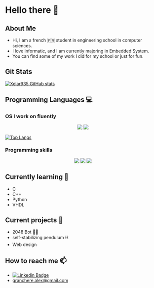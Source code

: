# Hello there 👋

<!-- Docs for Readme APi display -->
<!-- https://github.com/anuraghazra/github-readme-stats -->

## About Me

- Hi, I am a french 🇫🇷 student in engineering school in computer sciences.  
- I love informatic, and I am currently majoring in Embedded System.
- You can find some of my work I did for my school or just for fun.

## Git Stats

[![Xelar935 GitHub stats](https://github-readme-stats.vercel.app/api?username=Xelar935&show_icons=true&count_private=true&theme=tokyonight)](https://github.com/Xelar935)

## Programming Languages 💻

### OS I work on fluently 
<p align='center'>
    <img src="https://img.shields.io/badge/Windows-0078D6?style=for-the-badge&logo=windows&logoColor=white">
    <img src="https://img.shields.io/badge/Debian-BB0039?style=for-the-badge&logo=debian&logoColor=white">
</p>


[![Top Langs](https://github-readme-stats.vercel.app/api/top-langs/?username=Xelar935&langs_count=10&,Objective-C,html&layout=compact&theme=tokyonight)](https://github.com/Xelar935?tab=repositories)

### Programming skills

<p align="center">

<img src="https://img.shields.io/badge/Python-3776AB?style=for-the-badge&logo=python&logoColor=white">
<img src="https://img.shields.io/badge/C-239120?style=for-the-badge&logo=c&logoColor=white">
<img src="https://img.shields.io/badge/C++-1072EE?style=for-the-badge&logo=C++&logoColor=white">
  
</p>




## Currently learning 🌱

- C
- C++
- Python
- VHDL

## Current projects 🔭

- 2048 Bot 🧩🤖
- self-stabilizing pendulum ⛓️
- Web design

## How to reach me 📫

- [![Linkedin Badge](https://img.shields.io/badge/-AlexandreGranchere-blue?style=flat&logo=Linkedin&logoColor=white)](https://www.linkedin.com/in/alexandre-granchere-081378204/)
- granchere.alex@gmail.com


<!--
## To do
Here are some ideas to get you started:
- 🔭 I’m currently working on ...
- 🌱 I’m currently learning ...
- 👯 I’m looking to collaborate on ...
- 🤔 I’m looking for help with ...
- 💬 Ask me about ...
- 📫 How to reach me: ...
- 😄 Pronouns: ...
- ⚡ Fun fact: ...
- ♾️
-->
